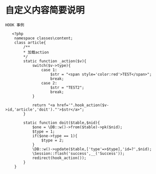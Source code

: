 自定义内容简要说明 
========
	HOOK 事例

	   <?php
		namespace classes\content;
		class article{
			/**
			* 加载action
			*/
		 	static function _action($v){
		 		switch($v->type){
		 			case 1:
		 				$str = "<span style='color:red'>TEST</span>";
		 				break;
		 			case 2:
		 				$str = "TEST2";
		 				break;
		 		}
		 		
		 		return "<a href='".hook_action($v->id,'article','doit')."'>$str</a>";
		 	}
		 	
		 	static function doit($table,$nid){
		 		$one = \DB::w()->from($table)->pk($nid); 
		 		$type = 1;
		 		if($one->type == 1){
		 			$type = 2;
		 		}  
		 		\DB::w()->update($table,['type'=>$type],'id=?',$nid); 
		 		\Session::flash('success',__('Success')); 
				redirect(hook_action());
		 	}
		}


